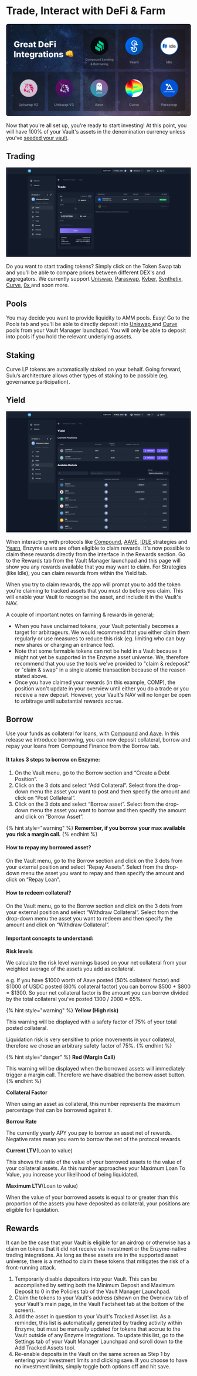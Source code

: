 # Trade, Interact with DeFi & Farm

![](../.gitbook/assets/Inte.png)

Now that you're all set up, you're ready to start investing! At this point, you will have 100% of your Vault's assets in the denomination currency unless you’ve [seeded your vault](https://userdocs.enzyme.finance/managers/setup/seed).

## Trading

![](../.gitbook/assets/trade.png)

Do you want to start trading tokens? Simply click on the Token Swap tab and you'll be able to compare prices between different DEX's and aggregators. We currently support [Uniswap](https://uniswap.org), [Paraswap](https://paraswap.io/#/?network=ethereum), [Kyber](https://kyber.network), [Synthetix](https://synthetix.io), [Curve](https://curve.fi), [0x ](https://0x.org)and soon more.

## Pools

You may decide you want to provide liquidity to AMM pools. Easy! Go to the Pools tab and you'll be able to directly deposit into [Uniswap ](https://uniswap.org)and [Curve ](https://curve.fi)pools from your Vault Manager launchpad. You will only be able to deposit into pools if you hold the relevant underlying assets.

## Staking

Curve LP tokens are automatically staked on your behalf. Going forward, Sulu’s architecture allows other types of staking to be possible (eg. governance participation).

## Yield

![](../.gitbook/assets/yeild.png)

When interacting with protocols like [Compound](https://compound.finance), [AAVE](https://aave.com), [IDLE ](https://idle.finance/#/)strategies and [Yearn](https://yearn.finance), Enzyme users are often eligible to claim rewards. It's now possible to claim these rewards directly from the interface in the Rewards section. Go to the Rewards tab from the Vault Manager launchpad and this page will show you any rewards available that you may want to claim. For Strategies (like Idle), you can claim rewards from within the Yield tab.

When you try to claim rewards, the app will prompt you to add the token you're claiming to tracked assets that you must do before you claim. This will enable your Vault to recognise the asset, and include it in the Vault's NAV.

A couple of important notes on farming & rewards in general;

* When you have unclaimed tokens, your Vault potentially becomes a target for arbitrageurs. We would recommend that you either claim them regularly or use measures to reduce this risk (eg. limiting who can buy new shares or charging an entrance fee).
* Note that some farmable tokens can not be held in a Vault because it might not yet be supported in the Enzyme asset universe. We, therefore recommend that you use the tools we've provided to "claim & redeposit" or "claim & swap" in a single atomic transaction because of the reason stated above.
* Once you have claimed your rewards (in this example, COMP), the position won't update in your overview until either you do a trade or you receive a new deposit. However, your Vault's NAV will no longer be open to arbitrage until substantial rewards accrue.

## Borrow

Use your funds as collateral for loans, with [Compound](https://compound.finance) and [Aave](https://aave.com). In this release we introduce borrowing, you can now deposit collateral, borrow and repay your loans from Compound Finance from the Borrow tab.

#### **It takes 3 steps to borrow on Enzyme:**

1. On the Vault menu, go to the Borrow section and “Create a Debt Position”.
2. Click on the 3 dots and select “Add Collateral”. Select from the drop-down menu the asset you want to post and then specify the amount and click on “Post Collateral”.
3. Click on the 3 dots and select “Borrow asset”. Select from the drop-down menu the asset you want to borrow and then specify the amount and click on “Borrow Asset”.

{% hint style="warning" %}
**Remember, if you borrow your max available you risk a margin call.**
{% endhint %}

#### **How to repay my borrowed asset?**

On the Vault menu, go to the Borrow section and click on the 3 dots from your external position and select “Repay Assets”. Select from the drop-down menu the asset you want to repay and then specify the amount and click on “Repay Loan”.



#### **How to redeem collateral?**

On the Vault menu, go to the Borrow section and click on the 3 dots from your external position and select “Withdraw Collateral”. Select from the drop-down menu the asset you want to redeem and then specify the amount and click on “Withdraw Collateral”.

#### Important concepts to understand:

**Risk levels**

We calculate the risk level warnings based on your net collateral from your weighted average of the assets you add as collateral.

e.g. If you have $1000 worth of Aave posted (50% collateral factor) and $1000 of USDC posted (80% collateral factor) you can borrow $500 + $800 = $1300. So your net collateral factor is the amount you can borrow divided by the total collateral you've posted 1300 / 2000 = 65%.

{% hint style="warning" %}
**Yellow (High risk)**

This warning will be displayed with a safety factor of 75% of your total posted collateral.

Liquidation risk is very sensitive to price movements in your collateral, therefore we chose an arbitrary safety factor of 75%.
{% endhint %}

{% hint style="danger" %}
**Red (Margin Call)**

This warning will be displayed when the borrowed assets will immediately trigger a margin call. Therefore we have disabled the borrow asset button.
{% endhint %}

**Collateral Factor**

When using an asset as collateral, this number represents the maximum percentage that can be borrowed against it.

**Borrow Rate**

The currently yearly APY you pay to borrow an asset net of rewards. Negative rates mean you earn to borrow the net of the protocol rewards.

**Current LTV**(Loan to value)

This shows the ratio of the value of your borrowed assets to the value of your collateral assets. As this number approaches your Maximum Loan To Value, you increase your likelihood of being liquidated.

**Maximum LTV**(Loan to value)

When the value of your borrowed assets is equal to or greater than this proportion of the assets you have deposited as collateral, your positions are eligible for liquidation.



## Rewards

It can be the case that your Vault is eligible for an airdrop or otherwise has a claim on tokens that it did not receive via investment or the Enzyme-native trading integrations. As long as these assets are in the supported asset universe, there is a method to claim these tokens that mitigates the risk of a front-running attack.

1. Temporarily disable depositors into your Vault. This can be accomplished by setting both the Minimum Deposit and Maximum Deposit to 0 in the Policies tab of the Vault Manager Launchpad.
2. Claim the tokens to your Vault's address (shown on the Overview tab of your Vault's main page, in the Vault Factsheet tab at the bottom of the screen).
3. Add the asset in question to your Vault's Tracked Asset list. As a reminder, this list is automatically generated by trading activity within Enzyme, but must be manually updated for tokens that accrue to the Vault outside of any Enzyme integrations. To update this list, go to the Settings tab of your Vault Manager Launchpad and scroll down to the Add Tracked Assets tool.
4. Re-enable deposits in the Vault on the same screen as Step 1 by entering your investment limits and clicking save. If you choose to have no investment limits, simply toggle both options off and hit save.&#x20;
